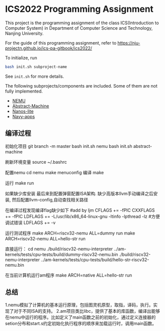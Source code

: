# ICS2022 Programming Assignment

This project is the programming assignment of the class ICS(Introduction to Computer System)
in Department of Computer Science and Technology, Nanjing University.

For the guide of this programming assignment,
refer to https://nju-projectn.github.io/ics-pa-gitbook/ics2022/

To initialize, run
```bash
bash init.sh subproject-name
```
See `init.sh` for more details.

The following subprojects/components are included. Some of them are not fully implemented.
* [NEMU](https://github.com/NJU-ProjectN/nemu)
* [Abstract-Machine](https://github.com/NJU-ProjectN/abstract-machine)
* [Nanos-lite](https://github.com/NJU-ProjectN/nanos-lite)
* [Navy-apps](https://github.com/NJU-ProjectN/navy-apps)


## 编译过程
初始化项目
git branch -m master
bash init.sh nemu
bash init.sh abstract-machine

刷新环境变量
source ~/.bashrc

配置nemu
cd nemu
make menuconfig
编译
make

运行
make run

如果缺少库安装
最后来到配置弹窗配置ISA架构.
缺少高版本llvm手动编译之后安装, 然后配置llvm-config,自动查找相关路径

在编译过程发现编译flag缺少如下
#add by ljm 
CFLAGS += -fPIC
CXXFLAGS += -fPIC
LDFLAGS += -L/usr/lib/x86_64-linux-gnu -ltinfo -lpthread -lz
#方便调试错误 LDFLAGS += -v

运行测试程序
make ARCH=riscv32-nemu ALL=dummy run
make ARCH=riscv32-nemu ALL=hello-str run

直接运行：
cd nemu
./build/riscv32-nemu-interpreter ../am-kernels/tests/cpu-tests/build/dummy-riscv32-nemu.bin
./build/riscv32-nemu-interpreter ../am-kernels/tests/cpu-tests/build/hello-str-riscv32-nemu.bin

在当前计算机运行am程序
make ARCH=native ALL=hello-str run

## 总结
1.nemu模拟了计算机的基本运行原理，包括图灵机原型，取指，译码，执行。实现了对于不同ISA的支持。
2.am项目类比libc，提供了基本的库函数，编译出能够在nemu中运行的程序。比如定义了main函数之前的初始化，通过定义连接器的setion分布和start.s约定初始化执行程序的顺序来加载运行时，调用main函数。
